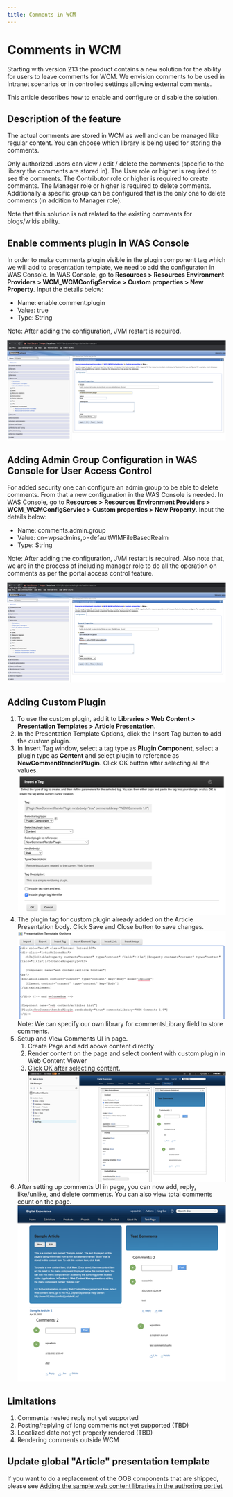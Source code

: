 ```yaml
---
title: Comments in WCM
---
```


# Comments in WCM

Starting with version 213 the product contains a new solution for the ability for users to leave comments for WCM.
We envision comments to be used in Intranet scenarios or in controlled settings allowing external comments.

This article describes how to enable and configure or disable the solution.

## Description of the feature

The actual comments are stored in WCM as well and can be managed like regular content. 
You can choose which library is being used for storing the comments.

Only authorized users can view / edit / delete the comments (specific to the library the comments are stored in).
The User role or higher is required to see the comments.
The Contributor role or higher is required to create comments.
The Manager role or higher is required to delete comments. Additionally a specific group can be configured that is the only one to delete comments (in addition to Manager role).

Note that this solution is not related to the existing comments for blogs/wikis ability.

## Enable comments plugin in WAS Console 

In order to make comments plugin visible in the plugin component tag which we will add to presentation template, we need to add the configuraton in WAS Console. In WAS Console, go to **Resources > Resources Environment Providers > WCM_WCMConfigService > Custom properties > New Property**. Input the details below:

- Name: enable.comment.plugin
- Value: true
- Type: String

Note: After adding the configuration, JVM restart is required.

![Enable comments plugin in WAS Server](../developing_managing_content/_img/enable-comment-plugin.png)

## Adding Admin Group Configuration in WAS Console for User Access Control

For added security one can configure an admin group to be able to delete comments. From that a new configuration in the WAS Console is needed. In WAS Console, go to **Resources > Resources Environment Providers > WCM_WCMConfigService > Custom properties > New Property**. Input the details below:

- Name: comments.admin.group
- Value: cn=wpsadmins,o=defaultWIMFileBasedRealm
- Type: String

Note: After adding the configuration, JVM restart is required. Also note that, we are in the process of including manager role to do all the operation on comments as per the portal access control feature.

![Adding Admin Group Configuration in WAS Console](../developing_managing_content/_img/comments-admin-group.png)

## Adding Custom Plugin

1. To use the custom plugin, add it to **Libraries > Web Content > Presentation Templates > Article Presentation**.
2. In the Presentation Template Options, click the Insert Tag button to add the custom plugin.
3. In Insert Tag window, select a tag type as **Plugin Component**, select a plugin type as **Content** and select plugin to reference as **NewCommentRenderPlugin**. Click OK button after selecting all the values.
![Insert a Tag](../developing_managing_content/_img/insert-a-tag.png)
4. The plugin tag for custom plugin already added on the Article Presentation body. Click Save and Close button to save changes.
![Plugin Tag](../developing_managing_content/_img/plugin-tag.png)
Note: We can specify our own library for commentsLibrary field to store comments.
5. Setup and View Comments UI in page. 
    1. Create Page and add above content directly
    2. Render content on the page and select content with custom plugin in Web Content Viewer
    3. Click OK after selecting content.
![Page with Web Content](../developing_managing_content/_img/page-with-web-content.png)
6. After setting up comments UI in page, you can now add, reply, like/unlike, and delete comments. You can also view total comments count on the page.
![WCM Comments UI](../developing_managing_content/_img/wcm-comments-ui.png)

## Limitations

1. Comments nested reply not yet supported
2. Posting/replying of long comments not yet supported (TBD)
3. Localized date not yet properly rendered (TBD)
4. Rendering comments outside WCM

## Update global "Article" presentation template

If you want to do a replacement of the OOB components that are shipped, please see [Adding the sample web content libraries in the authoring portlet](https://opensource.hcltechsw.com/digital-experience/CF211/manage_content/wcm_delivery/deliver_webcontent_on_dx/getting_started/creating_contentsamples/wcm_delivery_ctsamples_libraries/)
